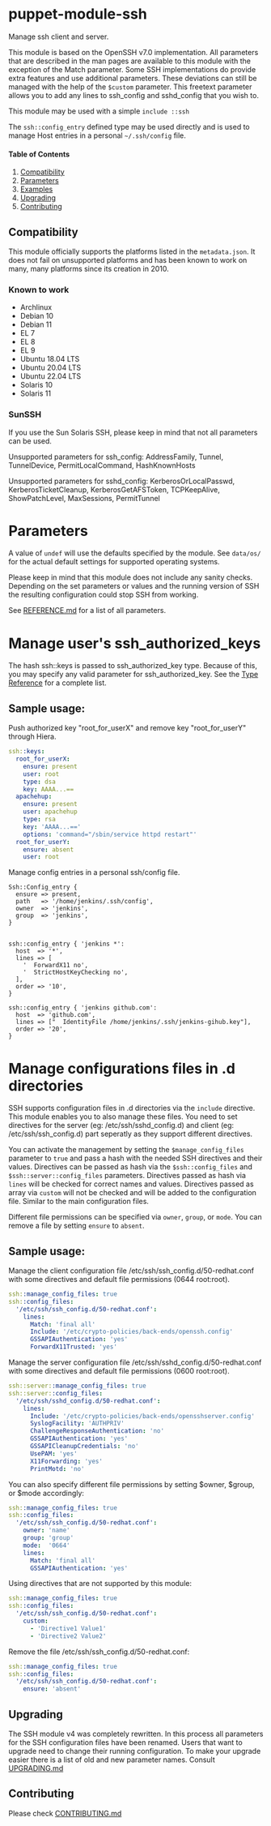 # puppet-module-ssh

Manage ssh client and server.

This module is based on the OpenSSH v7.0 implementation. All parameters that are described in the
man pages are available to this module with the exception of the Match parameter. Some SSH
implementations do provide extra features and use additional parameters. These deviations can
still be managed with the help of the `$custom` parameter. This freetext parameter allows you to add
any lines to ssh_config and sshd_config that you wish to.

This module may be used with a simple `include ::ssh`

The `ssh::config_entry` defined type may be used directly and is used to manage
Host entries in a personal `~/.ssh/config` file.

#### Table of Contents
1. [Compatibility](#compatibility)
1. [Parameters](#parameters)
1. [Examples](#sample-usage)
1. [Upgrading](#upgrading)
1. [Contributing](#contributing)


## Compatibility

This module officially supports the platforms listed in the
`metadata.json`. It does not fail on unsupported platforms and has been
known to work on many, many platforms since its creation in 2010.

### Known to work

 * Archlinux
 * Debian 10
 * Debian 11
 * EL 7
 * EL 8
 * EL 9
 * Ubuntu 18.04 LTS
 * Ubuntu 20.04 LTS
 * Ubuntu 22.04 LTS
 * Solaris 10
 * Solaris 11


### SunSSH
If you use the Sun Solaris SSH, please keep in mind that not all parameters can be used.

Unsupported parameters for ssh_config:
AddressFamily, Tunnel, TunnelDevice, PermitLocalCommand, HashKnownHosts

Unsupported parameters for sshd_config:
KerberosOrLocalPasswd, KerberosTicketCleanup, KerberosGetAFSToken, TCPKeepAlive, ShowPatchLevel,
MaxSessions, PermitTunnel


# Parameters
A value of `undef` will use the defaults specified by the module. See `data/os/` for the actual
default settings for supported operating systems.

Please keep in mind that this module does not include any sanity checks. Depending on the set
parameters or values and the running version of SSH the resulting configuration could stop SSH
from working.


See [REFERENCE.md](REFERENCE.md) for a list of all parameters.

# Manage user's ssh_authorized_keys
The hash ssh::keys is passed to ssh_authorized_key type. Because of this, you may specify any valid
parameter for ssh_authorized_key.
See the [Type Reference](https://github.com/puppetlabs/puppetlabs-sshkeys_core/blob/main/REFERENCE.md#ssh_authorized_key)
for a complete list.

## Sample usage:
Push authorized key "root_for_userX" and remove key "root_for_userY" through Hiera.

``` yaml
ssh::keys:
  root_for_userX:
    ensure: present
    user: root
    type: dsa
    key: AAAA...==
  apachehup:
    ensure: present
    user: apachehup
    type: rsa
    key: 'AAAA...=='
    options: 'command="/sbin/service httpd restart"'
  root_for_userY:
    ensure: absent
    user: root
```

Manage config entries in a personal ssh/config file.

```
Ssh::Config_entry {
  ensure => present,
  path   => '/home/jenkins/.ssh/config',
  owner  => 'jenkins',
  group  => 'jenkins',
}


ssh::config_entry { 'jenkins *':
  host  => '*',
  lines => [
    '  ForwardX11 no',
    '  StrictHostKeyChecking no',
  ],
  order => '10',
}

ssh::config_entry { 'jenkins github.com':
  host  => 'github.com',
  lines => ["  IdentityFile /home/jenkins/.ssh/jenkins-gihub.key"],
  order => '20',
}
```

# Manage configurations files in .d directories
SSH supports configuration files in .d directories via the `include` directive. This module enables you to also manage these files. You need to set directives for the server (eg: /etc/ssh/sshd_config.d) and client (eg: /etc/ssh/ssh_config.d) part seperatly as they support different directives.

You can activate the management by setting the `$manage_config_files` parameter to `true` and pass a hash with the needed SSH directives and their values.
Directives can be passed as hash via the `$ssh::config_files` and `$ssh::server::config_files` parameters. Directives passed as hash via `lines` will be checked for correct names and values. Directives passed as array via `custom` will not be checked and will be added to the configuration file. Similar to the main configuration files.

Different file permissions can be specified via `owner`, `group`, or `mode`.
You can remove a file by setting `ensure` to `absent`.

## Sample usage:
Manage the client configuration file /etc/ssh/ssh_config.d/50-redhat.conf with some directives and default file permissions (0644 root:root).
``` yaml
ssh::manage_config_files: true
ssh::config_files:
  '/etc/ssh/ssh_config.d/50-redhat.conf':
    lines:
      Match: 'final all'
      Include: '/etc/crypto-policies/back-ends/openssh.config'
      GSSAPIAuthentication: 'yes'
      ForwardX11Trusted: 'yes'
```

Manage the server configuration file /etc/ssh/sshd_config.d/50-redhat.conf with some directives and default file permissions (0600 root:root).
``` yaml
ssh::server::manage_config_files: true
ssh::server::config_files:
  '/etc/ssh/sshd_config.d/50-redhat.conf':
    lines:
      Include: '/etc/crypto-policies/back-ends/opensshserver.config'
      SyslogFacility: 'AUTHPRIV'
      ChallengeResponseAuthentication: 'no'
      GSSAPIAuthentication: 'yes'
      GSSAPICleanupCredentials: 'no'
      UsePAM: 'yes'
      X11Forwarding: 'yes'
      PrintMotd: 'no'
```
You can also specify different file permissions by setting $owner, $group, or $mode accordingly:
``` yaml
ssh::manage_config_files: true
ssh::config_files:
  '/etc/ssh/ssh_config.d/50-redhat.conf':
    owner: 'name'
    group: 'group'
    mode:  '0664'
    lines:
      Match: 'final all'
      GSSAPIAuthentication: 'yes'
```
Using directives that are not supported by this module:
``` yaml
ssh::manage_config_files: true
ssh::config_files:
  '/etc/ssh/ssh_config.d/50-redhat.conf':
    custom:
      - 'Directive1 Value1'
      - 'Directive2 Value2'
```

Remove the file /etc/ssh/ssh_config.d/50-redhat.conf:
``` yaml
ssh::manage_config_files: true
ssh::config_files:
  '/etc/ssh/ssh_config.d/50-redhat.conf':
    ensure: 'absent'
```

## Upgrading

The SSH module v4 was completely rewritten. In this process all parameters for the SSH configuration
files have been renamed. Users that want to upgrade need to change their running configuration.
To make your upgrade easier there is a list of old and new parameter names.
Consult [UPGRADING.md](UPGRADING.md)


## Contributing

Please check [CONTRIBUTING.md](CONTRIBUTING.md)
